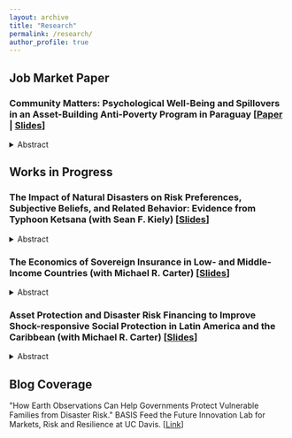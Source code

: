 ```yaml
---
layout: archive
title: "Research"
permalink: /research/
author_profile: true
---
```


## Job Market Paper

### Community Matters: Psychological Well-Being and Spillovers in an Asset-Building Anti-Poverty Program in Paraguay [[Paper](https://www.dropbox.com/scl/fi/dk4vrllrrk2ztyn0oyxzz/Graduation.pdf?rlkey=8camjfntwgfkeghah4t1l9x48&st=3rkgpnbf&dl=0) | [Slides](https://www.dropbox.com/scl/fi/dk4vrllrrk2ztyn0oyxzz/Graduation.pdf?rlkey=8camjfntwgfkeghah4t1l9x48&st=3rkgpnbf&dl=0)]

<details>
<summary>Abstract</summary>
<br>
Asset-building anti-poverty programs that follow BRAC’s graduation approach generally yield positive average treatment effects on economic variables, though these figures obscure
sizable heterogeneity, and the psychological effects of the programs remain understudied. Leveraging a randomized controlled trial with a staggered rollout and saturation
design, I examine how and for whom the Paraguayan government’s graduation program works. Midline findings indicate that while the program improves key economic outcomes for most treated households, impacts vary widely across the distribution of participants. I also find that the program worsens the psychological state of beneficiaries mid-program, with measures of depression, locus of control, aspirations, and self-efficacy suggesting that the expectation for program participants to transform their livelihoods may induce stress. A saturation analysis shows that this psychological decline seems to be attenuated in communities with a greater share of beneficiary households, highlighting the role of community
dynamics in supporting participants. In fact, psychological factors may act as an important source of spillover effects, as beneficiaries in these communities experience better economic
outcomes than those in communities where fewer neighbors receive the program. The paper discusses what these findings imply for the cost-effective design and implementation of graduation programs.
</details>

## Works in Progress

### The Impact of Natural Disasters on Risk Preferences, Subjective Beliefs, and Related Behavior: Evidence from Typhoon Ketsana (with Sean F. Kiely) [[Slides](https://www.dropbox.com/scl/fi/0chwizf47psowvdb1uebg/The-Impact-of-Natural-Disasters.pdf?rlkey=mzbnt258ueq80mrldsbwz4c3a&st=ktnrfxh8&dl=0)]

<details>
<summary>Abstract</summary>
<br>
We study how individuals' risk preferences, subjective beliefs about future shocks, and related behavior change following a natural disaster. We focus on the impact of Typhoon Ketsana in 2009—one of the most devastating storms to hit Southeast Asia in recent times. Our analysis reveals that individuals who were affected by the typhoon become more risk averse a year after landfall. This effect persists up to four years later. We base our findings on household-level panel data from Vietnam and a difference-in-differences strategy with a continuous treatment variable that exploits variation in the intensity of the typhoon. We conclude that a standard deviation (SD) increase in excess rainfall during the typhoon leads to a 0.23 SD increase in risk averseness one year after landfall, and a 0.24 SD increase four years after landfall. Moreover, individuals exposed to higher excess rainfall are more likely to believe that storms will not transpire in the following five years or will occur with reduced frequency. This result supports the view that the main observed effects on risk preferences indeed reflect updated risk attitudes, rather than changes in the subjective probability structure assigned to the occurrence of storms. Finally, we show that individuals exposed to the typhoon increase their insurance purchasing in the long term. Our paper contributes to the literature that empirically documents how negative shocks may alter risk preferences and helps illuminate the way climate-related hazards can induce changes in the attitudes and economic behavior of individuals.
<br>
<i>Working paper available upon request.</i>
</details>

### The Economics of Sovereign Insurance in Low- and Middle-Income Countries (with Michael R. Carter) [[Slides](https://www.dropbox.com/scl/fi/7q8v1vycm8lkc6ag2p31s/Economics-of-Sovereign-Insurance.pdf?rlkey=me5blfib9d1nlux08s1wt3ulx&st=s1r1chyp&dl=0)]

<details>
<summary>Abstract</summary>
<br>
The increased frequency and severity of natural disasters have led to the emergence of new tools for disaster risk finance, including sovereign index insurance contracts that provide governments with budgetary support for infrastructure replacement costs and excess social protection payments that accumulate in the wake of hurricanes and droughts. While multiple factors must be considered when determining whether such contracts are warranted, here we focus on core economic considerations: when does the protection offered by these sovereign contracts make sound public finance sense? To address this question, we propose two conceptual metrics. The first is based on minimizing the economic cost of meeting disaster-induced excess budgetary expenditures. The second focuses on maximizing social welfare within a fixed government budget. We then illustrate the use of these concepts using data from Kenya and analyzing the efficacy of an example parametric sovereign risk contract developed to meet the country’s excess social protection needs resulting from drought events in the rangeland areas. While we stress that the benchmark data available for evaluating the contract are imperfect, we find that the proposed contract outperforms a go-it-alone (no insurance) policy under both metrics, even when we assume commercial mark-up rates on the insurance. We also find that the proposed contract falls well short of what a perfect parametric contract could achieve, highlighting the importance of quality assessment methodologies to compare alternative options. Overall, we propose a methodology for comparing the performance of different sovereign-level parametric insurance contracts and establishing a minimum quality threshold.
</details>

### Asset Protection and Disaster Risk Financing to Improve Shock-responsive Social Protection in Latin America and the Caribbean (with Michael R. Carter) [[Slides](https://www.dropbox.com/scl/fi/u2lvbj970b8ctqtn29te7/Shock-responsive-SP-in-LAC.pdf?rlkey=7cfyjh7h0txvhxwuky4xv020s&st=y78o50dx&dl=0)]

<details>
<summary>Abstract</summary>
<br>
In Latin America and the Caribbean (LAC), the poorest and most vulnerable households predominantly engage in informal work or self-employment and are often beyond the reach of conventional income maintenance programs that provide shock-responsive social protection for the formally employed. While the poorest households sometimes benefit from conditional cash transfers and economic inclusion asset-building programs, making these programs shock-responsive requires recognizing these households as active economic actors who need to build and protect the assets crucial to their livelihood and resilience. Although there has been some progress toward making cash transfer schemes shock-responsive, we argue that effective social protection for this population must extend beyond scalable cash payments and include customizable asset protection schemes tailored to individual asset exposure. The payoffs from such schemes could be substantial in terms of improved asset accumulation incentives, long-term poverty reduction, and resilience. These schemes could leverage parametric disaster risk financing instruments of the sort already present in the region to provide predictable, reliable, and customizable support to the target population. In addition to our core argument concerning the protection of the poorest in LAC, we also examine the role of parametric or index insurance products in underwriting scalable social protection obligations of governments. Our analysis suggests a cautionary perspective on the conventional logic regarding the important role that parametric insurance products can play as a form of stochastic government support. We show that the degree of reliance on these products depends critically on the reliability of the underlying parametric index. This point is particularly important given our emphasis on the need for reliable social protection programs that enhance and sustain asset building and protection for the poorest.
<br>
<i>Working paper available upon request.</i>
</details>

## Blog Coverage

"How Earth Observations Can Help Governments Protect Vulnerable Families from Disaster Risk." BASIS Feed the Future Innovation Lab for Markets, Risk and Resilience at UC Davis. [[Link](https://basis.ucdavis.edu/news/how-earth-observations-can-help-governments-protect-vulnerable-families-disaster-risk)]

